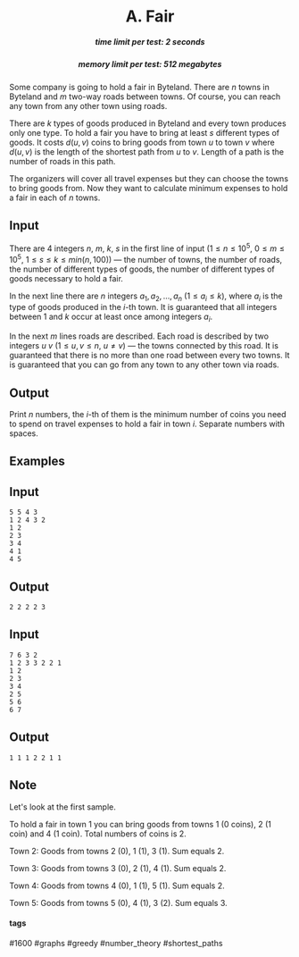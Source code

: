 <h1 style='text-align: center;'> A. Fair</h1>

<h5 style='text-align: center;'>time limit per test: 2 seconds</h5>
<h5 style='text-align: center;'>memory limit per test: 512 megabytes</h5>

Some company is going to hold a fair in Byteland. There are $n$ towns in Byteland and $m$ two-way roads between towns. Of course, you can reach any town from any other town using roads.

There are $k$ types of goods produced in Byteland and every town produces only one type. To hold a fair you have to bring at least $s$ different types of goods. It costs $d(u,v)$ coins to bring goods from town $u$ to town $v$ where $d(u,v)$ is the length of the shortest path from $u$ to $v$. Length of a path is the number of roads in this path.

The organizers will cover all travel expenses but they can choose the towns to bring goods from. Now they want to calculate minimum expenses to hold a fair in each of $n$ towns.

## Input

There are $4$ integers $n$, $m$, $k$, $s$ in the first line of input ($1 \le n \le 10^{5}$, $0 \le m \le 10^{5}$, $1 \le s \le k \le min(n, 100)$) — the number of towns, the number of roads, the number of different types of goods, the number of different types of goods necessary to hold a fair.

In the next line there are $n$ integers $a_1, a_2, \ldots, a_n$ ($1 \le a_{i} \le k$), where $a_i$ is the type of goods produced in the $i$-th town. It is guaranteed that all integers between $1$ and $k$ occur at least once among integers $a_{i}$.

In the next $m$ lines roads are described. Each road is described by two integers $u$ $v$ ($1 \le u, v \le n$, $u \ne v$) — the towns connected by this road. It is guaranteed that there is no more than one road between every two towns. It is guaranteed that you can go from any town to any other town via roads.

## Output

Print $n$ numbers, the $i$-th of them is the minimum number of coins you need to spend on travel expenses to hold a fair in town $i$. Separate numbers with spaces.

## Examples

## Input


```
5 5 4 3  
1 2 4 3 2  
1 2  
2 3  
3 4  
4 1  
4 5  

```
## Output


```
2 2 2 2 3   

```
## Input


```
7 6 3 2  
1 2 3 3 2 2 1  
1 2  
2 3  
3 4  
2 5  
5 6  
6 7  

```
## Output


```
1 1 1 2 2 1 1   

```
## Note

Let's look at the first sample.

To hold a fair in town $1$ you can bring goods from towns $1$ ($0$ coins), $2$ ($1$ coin) and $4$ ($1$ coin). Total numbers of coins is $2$.

Town $2$: Goods from towns $2$ ($0$), $1$ ($1$), $3$ ($1$). Sum equals $2$.

Town $3$: Goods from towns $3$ ($0$), $2$ ($1$), $4$ ($1$). Sum equals $2$.

Town $4$: Goods from towns $4$ ($0$), $1$ ($1$), $5$ ($1$). Sum equals $2$.

Town $5$: Goods from towns $5$ ($0$), $4$ ($1$), $3$ ($2$). Sum equals $3$.



#### tags 

#1600 #graphs #greedy #number_theory #shortest_paths 